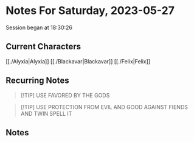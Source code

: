 # Notes For Saturday, 2023-05-27
Session began at 18:30:26
## Current Characters
[[./Alyxia|Alyxia]]
[[./Blackavar|Blackavar]]
[[./Felix|Felix]]
## Recurring Notes
>[!TIP] USE FAVORED BY THE GODS

>[!TIP] USE PROTECTION FROM EVIL AND GOOD AGAINST FIENDS AND TWIN SPELL IT
## Notes
